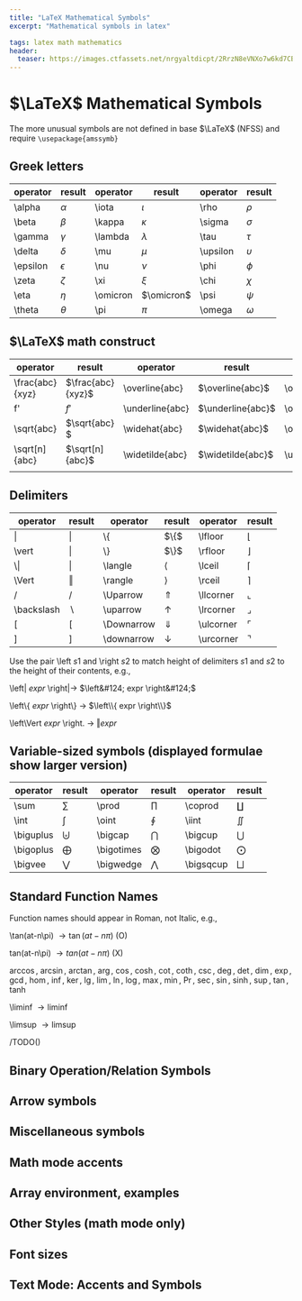 ```yaml
---
title: "LaTeX Mathematical Symbols"
excerpt: "Mathematical symbols in latex"

tags: latex math mathematics
header:
  teaser: https://images.ctfassets.net/nrgyaltdicpt/2RrzN8eVNXo7w6kd7CBNrs/55d916a167fa65d94441cc215558182c/overleaf-logo-primary.jpg
---
```

# $\LaTeX$ Mathematical Symbols
The more unusual symbols are not defined in base $\LaTeX$ (NFSS) and require `\usepackage{amssymb}`

## Greek letters

| operator  | result        | operator  | result        | operator  | result        |
|-----------|---------------|-----------|---------------|-----------|---------------|
| \alpha    | $\alpha$      | \iota     | $\iota$       | \rho      | $\rho$        |
| \beta     | $\beta$       | \kappa    | $\kappa$      | \sigma    | $\sigma$      |
| \gamma    | $\gamma$      | \lambda   | $\lambda$     | \tau      | $\tau$        |
| \delta    | $\delta$      | \mu       | $\mu$         | \upsilon  | $\upsilon$    |
| \epsilon  | $\epsilon$    | \nu       | $\nu$         | \phi      | $\phi$        |
| \zeta     | $\zeta$       | \xi       | $\xi$         | \chi      | $\chi$        |
| \eta      | $\eta$        | \omicron  | $\omicron$    | \psi      | $\psi$        |
| \theta    | $\theta$      | \pi       | $\pi$         | \omega    | $\omega$      |

## $\LaTeX$ math construct

| operator | result | operator | result | operator | result |
|-|-|-|-|-|-|
| \frac{abc}{xyz} | $\frac{abc}{xyz}$ | \overline{abc} | $\overline{abc}$ | \overrightarrow{abc} | $\overrightarrow{abc}$ |
| f' | $f'$ | \underline{abc} | $\underline{abc}$ | \overleftarrow{abc} | $\overleftarrow{abc}$ |
| \sqrt{abc}  | $\sqrt{abc} $ | \widehat{abc} | $\widehat{abc}$ | \overbrace{abc} | $\overbrace{abc}$ |
| \sqrt[n]{abc} | $\sqrt[n]{abc}$ | \widetilde{abc} | $\widetilde{abc}$ | \underbrace{abc} | $\underbrace{abc}$ |
|||||||

## Delimiters

| operator | result | operator | result | operator | result |
|-|-|-|-|-|-|
| &#124;    | &#124;    | \\{       | $\\{$      | \lfloor   | $\lfloor$ | 
| \vert     | $\vert$   | \\}       | $\\}$      | \rfloor   | $\rfloor$ |
| \\&#124;  | $\|$      | \langle   | $\langle$ | \lceil    | $\lceil$  |
| \Vert     | $\Vert$   | \rangle   | $\rangle$ | \rceil    | $\rceil$  | 
| /         | $/$       | \Uparrow  |$\Uparrow$ | \llcorner |$\llcorner$|
|\backslash|$\backslash$| \uparrow  |$\uparrow$ | \lrcorner |$\lrcorner$|
| [         | $[$       |\Downarrow |$\Downarrow$|\ulcorner |$\ulcorner$|
| ]         | $]$       |\downarrow |$\downarrow$|\urcorner |$\urcorner$|

Use the pair \left $s1$ and \right $s2$ to match height of delimiters $s1$ and $s2$ to the height of their contents, e.g.,

\left&#124; $expr$ \right&#124;$\rightarrow$ $\left&#124; expr \right&#124;$

\left\\{ $expr$ \right\\} $\rightarrow$ $\left\\{ expr \right\\}$

\left\Vert $expr$ \right. $\rightarrow$ $\left\Vert expr \right.$

## Variable-sized symbols (displayed formulae show larger version)

| operator | result | operator | result | operator | result |
|-|-|-|-|-|-|
| \sum      | $\sum$        | \prod     | $\prod$       | \coprod   | $\coprod$ |
| \int      | $\int$        | \oint     | $\oint$       | \iint     | $\iint$   |
| \biguplus | $\biguplus$   | \bigcap   | $\bigcap$     | \bigcup   | $\bigcup$ |
| \bigoplus | $\bigoplus$   | \bigotimes| $\bigotimes$  | \bigodot  |$\bigodot$ |
| \bigvee   | $\bigvee$     | \bigwedge | $\bigwedge$   | \bigsqcup |$\bigsqcup$|

## Standard Function Names

Function names should appear in Roman, not Italic, e.g.,

\tan(at-n\pi) $\rightarrow \tan(at-n\pi)$ (O)

tan(at-n\pi) $\rightarrow tan(at-n\pi)$ (X)

$\arccos$, $\arcsin$, $\arctan$, $\arg$, $\cos$, $\cosh$, $\cot$, $\coth$, $\csc$, $\deg$, $\det$, $\dim$, $\exp$, $\gcd$, $\hom$, $\inf$, $\ker$, $\lg$, $\lim$, $\ln$, $\log$, $\max$, $\min$, $\Pr$, $\sec$, $\sin$, $\sinh$, $\sup$, $\tan$, $\tanh$

\liminf $\rightarrow\liminf$

\limsup $\rightarrow\limsup$

/TODO()

## Binary Operation/Relation Symbols
## Arrow symbols
## Miscellaneous symbols
## Math mode accents
## Array environment, examples
## Other Styles (math mode only)
## Font sizes
## Text Mode: Accents and Symbols